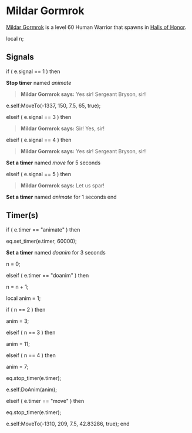 # Mildar Gormrok



[Mildar Gormrok](/npc/211039) is a level 60 Human Warrior that spawns in [Halls of Honor](/zone/211).

local n;



## Signals

if ( e.signal == 1 ) then


**Stop timer** named *animate*


>**Mildar Gormrok says:** Yes sir! Sergeant Bryson, sir!


e.self:MoveTo(-1337, 150, 7.5, 65, true);




elseif ( e.signal == 3 ) then


>**Mildar Gormrok says:** Sir! Yes, sir!






elseif ( e.signal == 4 ) then


>**Mildar Gormrok says:** Yes sir! Sergeant Bryson, sir!


**Set a timer** named *move* for 5 seconds




elseif ( e.signal == 5 ) then


>**Mildar Gormrok says:** Let us spar!


**Set a timer** named *animate* for 1 seconds
end



## Timer(s)



if ( e.timer == "animate" ) then


eq.set_timer(e.timer, 60000);


**Set a timer** named *doanim* for 3 seconds


n = 0;



elseif ( e.timer == "doanim" ) then


n = n + 1;





local anim = 1;


if ( n == 2 ) then



anim = 3;


elseif ( n == 3 ) then



anim = 11;


elseif ( n == 4 ) then



anim = 7;



eq.stop_timer(e.timer);



e.self:DoAnim(anim);



elseif ( e.timer == "move" ) then


eq.stop_timer(e.timer);


e.self:MoveTo(-1310, 209, 7.5, 42.83286, true);
end

